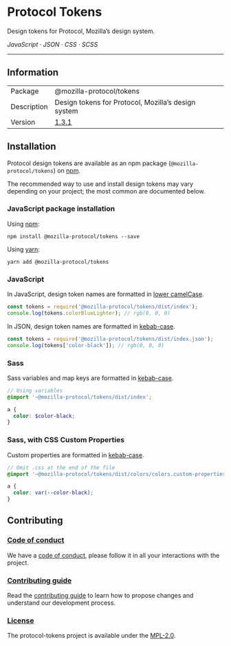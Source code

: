 # Protocol Tokens

Design tokens for Protocol, Mozilla’s design system.

<em>JavaScript · JSON · CSS · SCSS</em>

---

## Information

<table>
<tr>
<td>Package</td><td>@mozilla-protocol/tokens</td>
</tr>
<tr>
<td>Description</td>
<td>Design tokens for Protocol, Mozilla’s design system</td>
</tr>
<tr>
<td>Version</td>
<td><a href="https://github.com/mozilla/protocol-tokens/blob/master/CHANGELOG.md">1.3.1</a></td>
</tr>
</table>

## Installation

Protocol design tokens are available as an npm package (`@mozilla-protocol/tokens`) on [npm](https://www.npmjs.com/package/@mozilla-protocol/tokens).

The recommended way to use and install design tokens may vary depending on your project; the most common are documented below.

### JavaScript package installation

Using [npm](https://www.npmjs.com/):

```
npm install @mozilla-protocol/tokens --save
```

Using [yarn](https://yarnpkg.com/en/):

```
yarn add @mozilla-protocol/tokens
```

### JavaScript

In JavaScript, design token names are formatted in [lower camelCase](http://wiki.c2.com/?CamelCase).

```js
const tokens = require('@mozilla-protocol/tokens/dist/index');
console.log(tokens.colorBlueLighter); // rgb(0, 0, 0)
```

In JSON, design token names are formatted in [kebab-case](http://wiki.c2.com/?KebabCase).

```js
const tokens = require('@mozilla-protocol/tokens/dist/index.json');
console.log(tokens['color-black']); // rgb(0, 0, 0)
```

### Sass

Sass variables and map keys are formatted in [kebab-case](http://wiki.c2.com/?KebabCase).

```scss
// Using variables
@import '~@mozilla-protocol/tokens/dist/index';

a {
  color: $color-black;
}
```

### Sass, with CSS Custom Properties

Custom properties are formatted in [kebab-case](http://wiki.c2.com/?KebabCase).

```scss
// Omit .css at the end of the file
@import '~@mozilla-protocol/tokens/dist/colors/colors.custom-properties';

a {
  color: var(--color-black);
}
```

## Contributing

### [Code of conduct](https://www.mozilla.org/en-US/about/governance/policies/participation/)

We have a [code of conduct](https://www.mozilla.org/en-US/about/governance/policies/participation/),
please follow it in all your interactions with the project.

### [Contributing guide](https://github.com/mozilla/protocol-tokens/blob/master/CONTRIBUTING.md)

Read the [contributing guide](https://github.com/mozilla/protocol-tokens/blob/master/CONTRIBUTING.md)
to learn how to propose changes and understand our development process.

### [License](https://github.com/mozilla/protocol-tokens/blob/master/LICENSE.md)

The protocol-tokens project is available under the [MPL-2.0](https://github.com/mozilla/protocol-tokens/blob/master/LICENSE.md).

